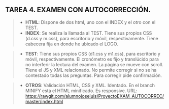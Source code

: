 ## TAREA 4. EXAMEN CON AUTOCORRECCIÓN.

>* **HTML**:
Dispone de dos html, uno con el INDEX y el otro con el TEST.
>* **INDEX**:
Se realiza  la llamada al TEST.
Tiene sus propios CSS (d.css y m.css), para escritorio y móvil, respectivamente.
Tiene cabecera fija en donde he ubicado el LOGO.

>* **TEST**:
Tiene sus propios CSS (d1.css y m1.css), para escritorio y móvil, respectivamente.
El cronómetro es fijo y translúcido para no interferir la lectura del examen.
La página se mueve con scroll.
Tiene el JS y XML relacionado.
No permite corregir si no se ha contestado todas las preguntas.
Para corregir pide confirmación.

>* **OTROS**:
Validación HTML, CSS y XML.
Identado.
En el branch MINIFY está el HTML minificado.
Es responsive.
URL: https://rawgit.com/alumnojoseluis/ProyectoEXAM_AUTOCORREC/master/index.html
